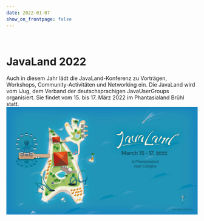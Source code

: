 ```yaml
---
date: 2022-01-07
show_on_frontpage: false
---
```


<br/>

<h1>JavaLand 2022</h1>
Auch in diesem Jahr lädt die JavaLand-Konferenz zu Vorträgen, Workshops, Community-Activitäten und Networking ein.
Die JavaLand wird vom iJug, dem Verband der deutschsprachigen JavaUserGroups organisiert.
Sie findet vom 15. bis 17. März 2022 im Phantasialand Brühl statt.

<a href="https://www.javaland.eu">
  <img alt="Banner für die JavaLand 2022 Konferenz" src="../images/javaland_2022_banner.jpg" />
</a>
